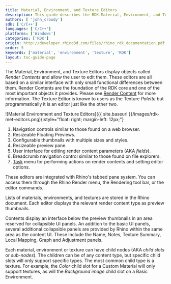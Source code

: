 ```yaml
---
title: Material, Environment, and Texture Editors
description: This guide describes the RDK Material, Environment, and Texture Editors
authors: [ 'john_croudy']
sdk: ['C/C++']
languages: ['C/C++']
platforms: ['Windows']
categories: ['RDK']
origin: http://developer.rhino3d.com/files/rhino_rdk_documentation.pdf
order: 5
keywords: ['material', 'environment', 'texture', 'RDK']
layout: toc-guide-page
---
```

The Material, Environment, and Texture Editors display objects called _Render Contents_ and allow the user to edit them. These editors are all based on a similar interface with only small functional differences between them. Render Contents are the foundation of the RDK core and one of the most important objects it provides. Please see [Render Content](/guides/cpp/rdk-render-content) for more information. The Texture Editor is known to users as the Texture _Palette_ but programmatically it is an editor just like the other two.

![Material Environment and Texture Editors]({{ site.baseurl }}/images/rdk-met-editors.png){:style="float: right; margin-left: 12px;"}

1. Navigation controls similar to those found on a web browser.
2. Resizeable Floating Previews.
3. Configurable thumbnails with multiple sizes and styles.
4. Resizeable preview pane.
5. User interface for editing render content parameters (AKA _fields_).
6. Breadcrumb navigation control similar to those found on file explorers.
7. [Task](/guides/cpp/rdk-task-classes/) menu for performing actions on render contents and setting editor options.

These editors are integrated with Rhino's tabbed pane system. You can access them through the Rhino Render menu, the Rendering tool bar, or the editor commands.

Lists of materials, environments, and textures are stored in the Rhino document. Each editor displays the relevant render content type as preview thumbnails.

Contents display an interface below the preview thumbnails in an area reserved for collapsible UI panels. An addition to the basic UI panels, several additional collapsible panels are provided by Rhino within the same area as the content UI. These include the Name, Notes, Texture Summary, Local Mapping, Graph and Adjustment panels.

Each material, environment or texture can have child nodes (AKA _child slots_ or _sub-nodes_). The children can be of any content type, but specific child slots will only support specific types. The most common child type is a texture. For example, the _Color_ child slot for a Custom Material will only support textures, as will the _Background image_ child slot on a Basic Environment.
